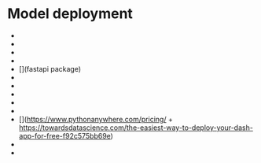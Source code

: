 # Model deployment

- [](https://towardsdatascience.com/deploying-a-machine-learning-model-as-a-rest-api-4a03b865c166)
- [](https://denzel.readthedocs.io/en/latest/tutorial.html)
- [](https://towardsdatascience.com/a-gentle-introduction-to-dash-development-and-deployment-f8b91990d3bd)
- [](https://towardsdatascience.com/create-an-api-to-deploy-machine-learning-models-using-flask-and-heroku-67a011800c50)
- [](fastapi package)
- [](https://towardsdatascience.com/creating-a-website-to-host-your-python-web-application-f06f694a87e8)
- [](https://medium.com/@austinlasseter/how-to-deploy-a-simple-plotly-dash-app-to-heroku-622a2216eb73)
- [](https://towardsdatascience.com/build-and-deploy-your-first-machine-learning-web-app-e020db344a99)
- [](https://towardsdatascience.com/deploy-streamlit-on-heroku-9c87798d2088)
- [](https://anvil.works/)
- [](https://www.pythonanywhere.com/pricing/ + https://towardsdatascience.com/the-easiest-way-to-deploy-your-dash-app-for-free-f92c575bb69e)
- [](https://github.com/ash2shukla/streamlit-heroku)
- [](https://medium.com/@dasirra/using-streamlit-nginx-docker-to-build-and-put-in-production-dashboards-in-aws-lightsail-781dab8f2836)
